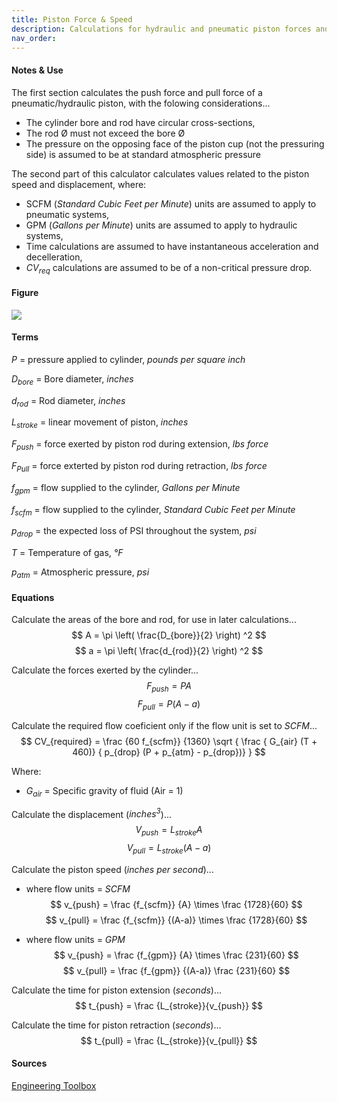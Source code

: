 ```yaml
---
title: Piston Force & Speed
description: Calculations for hydraulic and pneumatic piston forces and speeds. 
nav_order:
---
```


#### Notes & Use

The first section calculates the push force and pull force of a pneumatic/hydraulic piston, with the folowing considerations...

* The cylinder bore and rod have circular cross-sections,
* The rod &Oslash; must not exceed the bore &Oslash;
* The pressure on the opposing face of the piston cup (not the pressuring side) is assumed to be at standard atmospheric pressure

The second part of this calculator calculates values related to the piston speed and displacement, where:

* SCFM (*Standard Cubic Feet per Minute*) units are assumed to apply to pneumatic systems,
* GPM (*Gallons per Minute*) units are assumed to apply to hydraulic systems,
* Time calculations are assumed to have instantaneous acceleration and decelleration,
* $CV_{req}$ calculations are assumed to be of a non-critical pressure drop.

#### Figure


![](../../image/piston_diagram.jpg)

#### Terms

$P$ = pressure applied to cylinder, *pounds per square inch*

$D_{bore}$ = Bore diameter, *inches*

$d_{rod}$ = Rod diameter, *inches*

$L_{stroke}$ = linear movement of piston, *inches*

$F_{push}$ = force exerted by piston rod during extension, *lbs force*

$F_{Pull}$ = force exterted by piston rod during retraction, *lbs force*

$f_{gpm}$ = flow supplied to the cylinder, *Gallons per Minute*

$f_{scfm}$ = flow supplied to the cylinder, *Standard Cubic Feet per Minute*

$p_{drop}$ = the expected loss of PSI throughout the system, *psi*

$T$ = Temperature of gas, *&deg;F*

$p_{atm}$ = Atmospheric pressure, *psi*

#### Equations

Calculate the areas of the bore and rod, for use in later calculations...
$$ A = \pi \left( \frac{D_{bore}}{2} \right) ^2 $$
$$ a = \pi \left( \frac{d_{rod}}{2} \right) ^2 $$

Calculate the forces exerted by the cylinder...
$$ F_{push} = PA  $$
$$ F_{pull} = P(A - a)  $$

Calculate the required flow coeficient only if the flow unit is set to *SCFM*...
$$ CV_{required} = 
    \frac
        {60 f_{scfm}}
        {1360}
    \sqrt 
        { \frac
            { G_{air} (T + 460)}
            { p_{drop} (P + p_{atm} - p_{drop})}
        }
$$

Where:

* $G_{air}$ = Specific gravity of fluid (Air = 1)

Calculate the displacement (*inches<sup>3</sup>*)...
$$ V_{push} = L_{stroke} A $$
$$ V_{pull} = L_{stroke} (A-a) $$

Calculate the piston speed (*inches per second*)...

* where flow units = *SCFM*
$$ v_{push} = 
    \frac {f_{scfm}} {A} \times
    \frac {1728}{60} 
$$
$$ v_{pull} =
    \frac {f_{scfm}} {(A-a)} \times
    \frac {1728}{60} 
$$

* where flow units = *GPM*
$$ v_{push} =
    \frac {f_{gpm}} {A} \times
    \frac {231}{60}
$$
$$ v_{pull} =
    \frac {f_{gpm}} {(A-a)}
    \frac {231}{60}
$$

Calculate the time for piston extension (*seconds*)...
$$ t_{push} = \frac {L_{stroke}}{v_{push}} $$

Calculate the time for piston retraction (*seconds*)...
$$ t_{pull} = \frac {L_{stroke}}{v_{pull}} $$

#### Sources

[Engineering Toolbox](http://www.engineeringtoolbox.com/flow-coefficients-d_277.html)